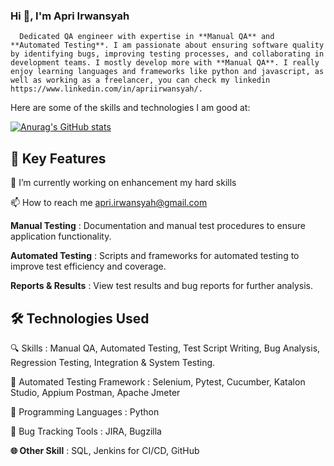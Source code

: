 ### Hi 👋, I'm Apri Irwansyah

      Dedicated QA engineer with expertise in **Manual QA** and **Automated Testing**. I am passionate about ensuring software quality by identifying bugs, improving testing processes, and collaborating in development teams. I mostly develop more with **Manual QA**. I really enjoy learning languages and frameworks like python and javascript, as well as working as a freelancer, you can check my linkedin https://www.linkedin.com/in/apriirwansyah/.
Here are some of the skills and technologies I am good at:

[![Anurag's GitHub stats](https://github-readme-stats.vercel.app/api?username=ApriIrwansyah)](https://github.com/ApriIrwansyah/github-readme-stats)

## 🚀 Key Features

🔭 I’m currently working on enhancement my hard skills

📫 How to reach me apri.irwansyah@gmail.com



**Manual Testing**       : Documentation and manual test procedures to ensure application functionality.

**Automated Testing**    : Scripts and frameworks for automated testing to improve test efficiency and coverage.

**Reports & Results**    : View test results and bug reports for further analysis.

## 🛠️ Technologies Used

🔍 Skills                      : Manual QA, Automated Testing, Test Script Writing, Bug Analysis, Regression Testing, Integration & System Testing.

🔧 Automated Testing Framework : Selenium, Pytest, Cucumber, Katalon Studio, Appium Postman, Apache Jmeter

🔧 Programming Languages       : Python

🔧 Bug Tracking Tools          : JIRA, Bugzilla

**🌐 Other Skill**             : SQL, Jenkins for CI/CD, GitHub

